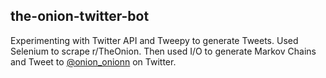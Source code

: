 ## the-onion-twitter-bot

Experimenting with Twitter API and Tweepy to generate Tweets. Used Selenium to scrape r/TheOnion. Then used I/O to generate Markov Chains and Tweet to [@onion_onionn](https://twitter.com/onion_onionn) on Twitter. 
